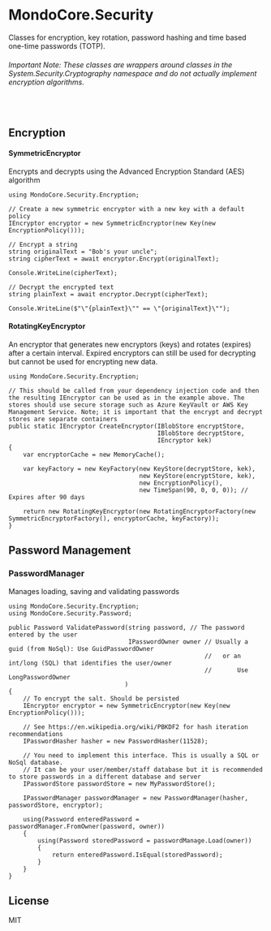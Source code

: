 # MondoCore.Security
  Classes for encryption, key rotation, password hashing and time based one-time passwords (TOTP). 
  ###### Important Note: These classes are wrappers around classes in the System.Security.Cryptography namespace and do not actually implement encryption algorithms.
&nbsp;
## Encryption

#### SymmetricEncryptor
Encrypts and decrypts using the Advanced Encryption Standard (AES) algorithm
```
using MondoCore.Security.Encryption;

// Create a new symmetric encryptor with a new key with a default policy
IEncryptor encryptor = new SymmetricEncryptor(new Key(new EncryptionPolicy()));

// Encrypt a string
string originalText = "Bob's your uncle";
string cipherText = await encryptor.Encrypt(originalText);

Console.WriteLine(cipherText);

// Decrypt the encrypted text
string plainText = await encryptor.Decrypt(cipherText);

Console.WriteLine($"\"{plainText}\"" == \"{originalText}\"");
```

#### RotatingKeyEncryptor
An encryptor that generates new encryptors (keys) and rotates (expires) after a certain interval. Expired encryptors can still be used for decrypting but cannot be used for encrypting new data.

```
using MondoCore.Security.Encryption;

// This should be called from your dependency injection code and then the resulting IEncryptor can be used as in the example above. The stores should use secure storage such as Azure KeyVault or AWS Key Management Service. Note; it is important that the encrypt and decrypt stores are separate containers
public static IEncryptor CreateEncryptor(IBlobStore encryptStore, 
                                         IBlobStore decryptStore, 
                                         IEncryptor kek)
{
    var encryptorCache = new MemoryCache();
    
    var keyFactory = new KeyFactory(new KeyStore(decryptStore, kek),
                                    new KeyStore(encryptStore, kek),
                                    new EncryptionPolicy(), 
                                    new TimeSpan(90, 0, 0, 0)); // Expires after 90 days

    return new RotatingKeyEncryptor(new RotatingEncryptorFactory(new SymmetricEncryptorFactory(), encryptorCache, keyFactory));
}
```

## Password Management

### PasswordManager
Manages loading, saving and validating passwords
```
using MondoCore.Security.Encryption;
using MondoCore.Security.Password;

public Password ValidatePassword(string password, // The password entered by the user
                                 IPasswordOwner owner // Usually a guid (from NoSql): Use GuidPasswordOwner
                                                      //   or an int/long (SQL) that identifies the user/owner
                                                      //       Use LongPasswordOwner
                                )
{
    // To encrypt the salt. Should be persisted
    IEncryptor encryptor = new SymmetricEncryptor(new Key(new EncryptionPolicy())); 
    
    // See https://en.wikipedia.org/wiki/PBKDF2 for hash iteration recommendations
    IPasswordHasher hasher = new PasswordHasher(11528); 
 
    // You need to implement this interface. This is usually a SQL or NoSql database. 
    // It can be your user/member/staff database but it is recommended to store passwords in a different database and server
    IPasswordStore passwordStore = new MyPasswordStore();
 
    IPasswordManager passwordManager = new PasswordManager(hasher, passwordStore, encryptor);
 
    using(Password enteredPassword = passwordManager.FromOwner(password, owner))
    {
        using(Password storedPassword = passwordManage.Load(owner))
        {
            return enteredPassword.IsEqual(storedPassword);
        }
    }
}
```
License
----

MIT
